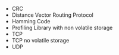 
- CRC
- Distance Vector Routing Protocol
- Hamming Code
- Profiling Library with non volatile storage
- TCP
- TCP no volatile storage
- UDP

